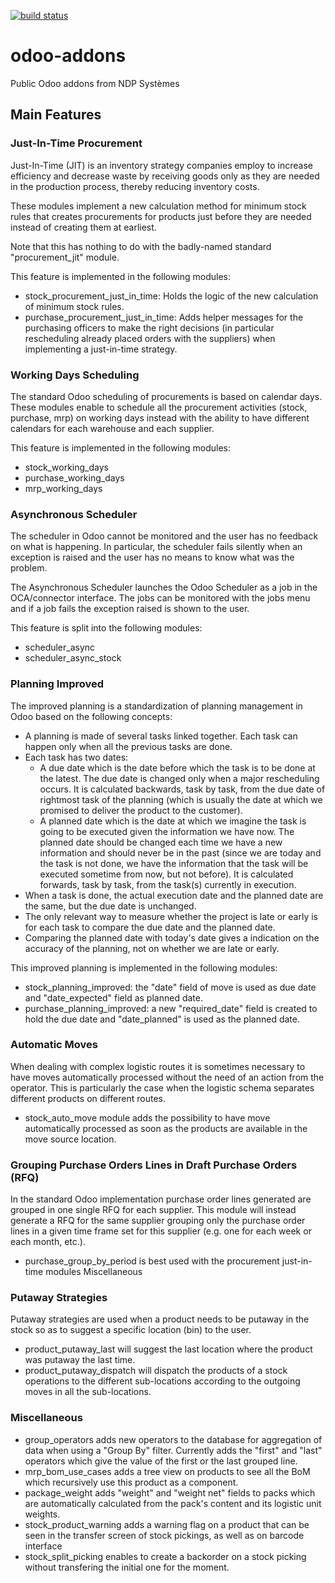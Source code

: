 [![build status](https://gitlab.ndp-systemes.fr/odoo-addons/common-modules/badges/8.0/build.svg)](https://gitlab.ndp-systemes.fr/odoo-addons/common-modules/commits/8.0)

# odoo-addons
Public Odoo addons from NDP Systèmes

## Main Features
### Just-In-Time Procurement

Just-In-Time (JIT) is an inventory strategy companies employ to increase efficiency and decrease waste by receiving
goods only as they are needed in the production process, thereby reducing inventory costs.

These modules implement a new calculation method for minimum stock rules that creates procurements for products just
before they are needed instead of creating them at earliest.

Note that this has nothing to do with the badly-named standard "procurement_jit" module.

This feature is implemented in the following modules:

- stock_procurement_just_in_time: Holds the logic of the new calculation of minimum stock rules.
- purchase_procurement_just_in_time: Adds helper messages for the purchasing officers to make the right
  decisions (in particular rescheduling already placed orders with the suppliers) when implementing a 
  just-in-time strategy. 

### Working Days Scheduling

The standard Odoo scheduling of procurements is based on calendar days. These modules enable to schedule 
all the procurement activities (stock, purchase, mrp) on working days instead with the ability to have
different calendars for each warehouse and each supplier.

This feature is implemented in the following modules:

- stock_working_days
- purchase_working_days
- mrp_working_days

### Asynchronous Scheduler

The scheduler in Odoo cannot be monitored and the user has no feedback on what is happening. In 
particular, the scheduler fails silently when an exception is raised and the user has no means 
to know what was the problem.

The Asynchronous Scheduler launches the Odoo Scheduler as a job in the OCA/connector interface.
The jobs can be monitored with the jobs menu and if a job fails the exception raised is shown to 
the user.

This feature is split into the following modules:

- scheduler_async
- scheduler_async_stock

### Planning Improved

The improved planning is a standardization of planning management in Odoo based on the following concepts:

- A planning is made of several tasks linked together. Each task can happen only when all the previous tasks are done.
- Each task has two dates:
    - A due date which is the date before which the task is to be done at the latest. The due date is changed only when
      a major rescheduling occurs. It is calculated backwards, task by task, from the due date of rightmost task of the
      planning (which is usually the date at which we promised to deliver the product to the customer).
    - A planned date which is the date at which we imagine the task is going to be executed given the information we
      have now. The planned date should be changed each time we have a new information and should never be in the past
      (since we are today and the task is not done, we have the information that the task will be executed sometime from
      now, but not before). It is calculated forwards, task by task, from the task(s) currently in execution.
- When a task is done, the actual execution date and the planned date are the same, but the due date is unchanged.
- The only relevant way to measure whether the project is late or early is for each task to compare the due date and
  the planned date.
- Comparing the planned date with today's date gives a indication on the accuracy of the planning, not on whether we
  are late or early.

This improved planning is implemented in the following modules:

- stock_planning_improved: the "date" field of move is used as due date and "date_expected" field as planned date.
- purchase_planning_improved: a new "required_date" field is created to hold the due date and "date_planned" is used as
  the planned date.
  
### Automatic Moves

When dealing with complex logistic routes it is sometimes necessary to have moves automatically processed
without the need of an action from the operator. This is particularly the case when the logistic schema 
separates different products on different routes.

- stock_auto_move module adds the possibility to have move automatically processed as soon as the products are available
in the move source location.

### Grouping Purchase Orders Lines in Draft Purchase Orders (RFQ)

In the standard Odoo implementation purchase order lines generated are grouped in one single RFQ for each supplier. 
This module will instead generate a RFQ for the same supplier grouping only the purchase order lines in a given time 
frame set for this supplier (e.g. one for each week or each month, etc.).

- purchase_group_by_period is best used with the procurement just-in-time modules Miscellaneous

### Putaway Strategies

Putaway strategies are used when a product needs to be putaway in the stock so as to suggest a specific location (bin) 
to the user.

- product_putaway_last will suggest the last location where the product was putaway the last time.
- product_putaway_dispatch will dispatch the products of a stock operations to the different sub-locations 
  according to the outgoing moves in all the sub-locations.

### Miscellaneous

- group_operators adds new operators to the database for aggregation of data when using a "Group By" filter. Currently 
  adds the "first" and "last" operators which give the value of the first or the last grouped line.
- mrp_bom_use_cases adds a tree view on products to see all the BoM which recursively use this product as a component.
- package_weight adds "weight" and "weight net" fields to packs which are automatically calculated from the pack's 
  content and its logistic unit weights.
- stock_product_warning adds a warning flag on a product that can be seen in the transfer screen of stock pickings, as
  well as on barcode interface
- stock_split_picking enables to create a backorder on a stock picking without transfering the initial one for the 
  moment.
